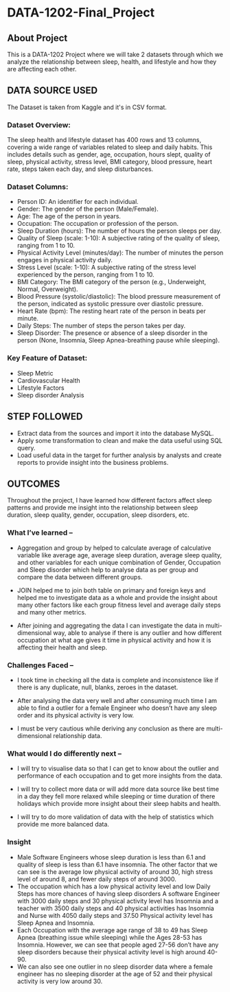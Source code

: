 # DATA-1202-Final_Project
## About Project
This is a DATA-1202 Project where we will take 2 datasets through which we analyze the relationship between sleep, health, and lifestyle and how they are affecting each other.

## DATA SOURCE USED
The Dataset is taken from Kaggle and it's in CSV format. 
### Dataset Overview:
The sleep health and lifestyle dataset has 400 rows and 13 columns, covering a wide range of variables related to sleep and daily habits. This includes details such as gender, age, occupation, hours slept, quality of sleep, physical activity, stress level, BMI category, blood pressure, heart rate, steps taken each day, and sleep disturbances.
### Dataset Columns:
- Person ID: An identifier for each individual.
- Gender: The gender of the person (Male/Female).
- Age: The age of the person in years.
- Occupation: The occupation or profession of the person.
- Sleep Duration (hours): The number of hours the person sleeps per day.
- Quality of Sleep (scale: 1-10): A subjective rating of the quality of sleep, ranging from 1 to 10.
- Physical Activity Level (minutes/day): The number of minutes the person engages in physical activity daily.
- Stress Level (scale: 1-10): A subjective rating of the stress level experienced by the person, ranging from 1 to 10.
- BMI Category: The BMI category of the person (e.g., Underweight, Normal, Overweight).
- Blood Pressure (systolic/diastolic): The blood pressure measurement of the person, indicated as systolic pressure over diastolic pressure.
- Heart Rate (bpm): The resting heart rate of the person in beats per minute.
- Daily Steps: The number of steps the person takes per day.
- Sleep Disorder: The presence or absence of a sleep disorder in the person (None, Insomnia, Sleep Apnea-breathing pause while sleeping).
### Key Feature of Dataset:
- Sleep Metric
- Cardiovascular Health
- Lifestyle Factors
- Sleep disorder Analysis

## STEP FOLLOWED
- Extract data from the sources and import it into the database MySQL. 
- Apply some transformation to clean and make the data useful using SQL query.
- Load useful data in the target for further analysis by analysts and create reports to provide insight into the business problems.

## OUTCOMES
Throughout the project, I have learned how different factors affect sleep patterns and provide me insight into the relationship between sleep duration, sleep quality, gender, occupation, sleep disorders, etc.

### What I’ve learned –

- Aggregation and group by helped to calculate average of calculative variable like average age, average sleep    duration, average sleep quality, and other variables for each unique combination of Gender, Occupation and Sleep disorder which help to analyse data as per group and compare the data between different groups.

- JOIN helped me to join both table on primary and foreign keys and helped me to investigate data as a whole and provide the insight about many other factors like each group fitness level and average daily steps and many other metrics.

- After joining and aggregating the data I can investigate the data in multi-dimensional way, able to analyse if there is any outlier and how different occupation at what age gives it time in physical activity and how it is affecting their health and sleep.

### Challenges Faced –

- I took time in checking all the data is complete and inconsistence like if there is any duplicate, null, blanks, zeroes in the dataset.
 
- After analysing the data very well and after consuming much time I am able to find a outlier for a female Engineer who doesn’t have any sleep order and its physical activity is very low.

- I must be very cautious while deriving any conclusion as there are multi-dimensional relationship data.

### What would I do differently next –

- I will try to visualise data so that I can get to know about the outlier and performance of each occupation and to get more insights from the data.

- I will try to collect more data or will add more data source like best time in a day they fell more relaxed while sleeping or time duration of there holidays which provide more insight about their sleep habits and health.

- I will try to do more validation of data with the help of statistics which provide me more balanced data.

### Insight
-	Male Software Engineers whose sleep duration is less than 6.1 and quality of sleep is less than 6.1 have insomnia. The other factor that we can see is the average low physical activity of around 30, high stress level of around 8, and fewer daily steps of around 3000.
-	The occupation which has a low physical activity level and low Daily Steps has more chances of having sleep disorders A software Engineer with 3000 daily steps and 30 physical activity level has Insomnia and a teacher with 3500 daily steps and 40 physical activities has Insomnia and Nurse with 4050 daily steps and 37.50 Physical activity level has Sleep Apnea and Insomnia.
-	Each Occupation with the average age range of 38 to 49 has Sleep Apnea (breathing issue while sleeping) while the Ages 28-53 has Insomnia. However, we can see that people aged 27-56 don’t have any sleep disorders because their physical activity level is high around 40-90. 
-	We can also see one outlier in no sleep disorder data where a female engineer has no sleeping disorder at the age of 52 and their physical activity is very low around 30.
